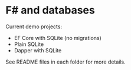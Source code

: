 # F# and databases

Current demo projects:

- EF Core with SQLite (no migrations)
- Plain SQLite
- Dapper with SQLite

See README files in each folder for more details.

